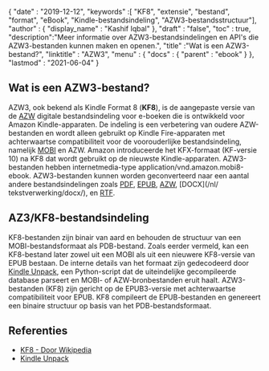 {
  "date" : "2019-12-12",
  "keywords" :[ "KF8", "extensie", "bestand", "format", "eBook", "Kindle-bestandsindeling", "AZW3-bestandsstructuur"],
  "author" : {
    "display_name" : "Kashif Iqbal"
},
  "draft" : "false",
  "toc" : true,
  "description":"Meer informatie over AZW3-bestandsindelingen en API's die AZW3-bestanden kunnen maken en openen.",
  "title" :"Wat is een AZW3-bestand?",
  "linktitle" : "AZW3",
  "menu" : {
    "docs" : {
      "parent" : "ebook"
}
},
  "lastmod" : "2021-06-04"
}

## Wat is een AZW3-bestand?

AZW3, ook bekend als Kindle Format 8 (**KF8**), is de aangepaste versie van de [AZW](/nl/ebook/azw/) digitale bestandsindeling voor e-boeken die is ontwikkeld voor Amazon Kindle-apparaten. De indeling is een verbetering van oudere AZW-bestanden en wordt alleen gebruikt op Kindle Fire-apparaten met achterwaartse compatibiliteit voor de voorouderlijke bestandsindeling, namelijk [MOBI](/nl/ebook/mobi/) en AZW. Amazon introduceerde het KFX-formaat (KF-versie 10) na KF8 dat wordt gebruikt op de nieuwste Kindle-apparaten. AZW3-bestanden hebben internetmedia-type application/vnd.amazon.mobi8-ebook. AZW3-bestanden kunnen worden geconverteerd naar een aantal andere bestandsindelingen zoals [PDF](/nl/pdf/), [EPUB](/nl/ebook/epub/), [AZW](/nl/ebook/azw/), [DOCX](/nl/ tekstverwerking/docx/), en [RTF](/nl/word-processing/rtf/).

## AZ3/KF8-bestandsindeling ##

KF8-bestanden zijn binair van aard en behouden de structuur van een MOBI-bestandsformaat als PDB-bestand. Zoals eerder vermeld, kan een KF8-bestand later zowel uit een MOBI als uit een nieuwere KF8-versie van EPUB bestaan. De interne details van het formaat zijn gedecodeerd door [Kindle Unpack](https://github.com/kevinhendricks/KindleUnpack), een Python-script dat de uiteindelijke gecompileerde database parseert en MOBI- of AZW-bronbestanden eruit haalt. AZW3-bestanden (KF8) zijn gericht op de EPUB3-versie met achterwaartse compatibiliteit voor EPUB. KF8 compileert de EPUB-bestanden en genereert een binaire structuur op basis van het PDB-bestandsformaat.

## Referenties ##

* [KF8 - Door Wikipedia](https://en.wikipedia.org/wiki/Kindle_File_Format)
* [Kindle Unpack](https://github.com/kevinhendricks/KindleUnpack)


